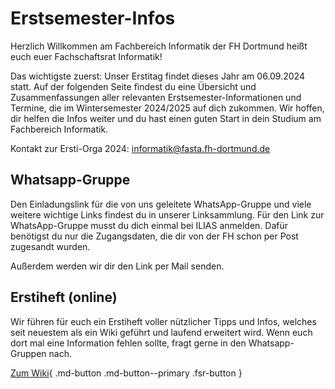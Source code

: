 # Erstsemester-Infos

Herzlich Willkommen am Fachbereich Informatik der FH Dortmund heißt euch euer Fachschaftsrat Informatik!

Das wichtigste zuerst: Unser Erstitag findet dieses Jahr am 06.09.2024 statt.
Auf der folgenden Seite findest du eine Übersicht und Zusammenfassungen aller relevanten Erstsemester-Informationen und Termine, die im Wintersemester 2024/2025 auf dich zukommen. Wir hoffen, dir helfen die Infos weiter und du hast einen guten Start in dein Studium am Fachbereich Informatik.

Kontakt zur Ersti-Orga 2024: [informatik@fasta.fh-dortmund.de](mailto:informatik@fasta.fh-dortmund.de)

## Whatsapp-Gruppe

Den Einladungslink für die von uns geleitete WhatsApp-Gruppe und viele weitere wichtige Links findest du in unserer Linksammlung. Für den Link zur WhatsApp-Gruppe musst du dich einmal bei ILIAS anmelden. Dafür benötigst du nur die Zugangsdaten, die dir von der FH schon per Post zugesandt wurden.

Außerdem werden wir dir den Link per Mail senden.

## Erstiheft (online)

Wir führen für euch ein Erstiheft voller nützlicher Tipps und Infos, welches seit neuestem als ein Wiki geführt und laufend erweitert wird. Wenn euch dort mal eine Information fehlen sollte, fragt gerne in den Whatsapp-Gruppen nach.

[Zum Wiki](https://wiki.fsrfb4.de){ .md-button .md-button--primary .fsr-button }
